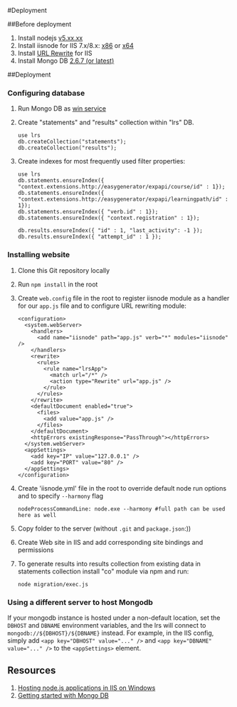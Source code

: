 #Deployment


##Before deployment

1. Install nodejs [v5.xx.xx](http://nodejs.org/dist/)
2. Install iisnode for IIS 7.x/8.x: [x86](https://github.com/azure/iisnode/releases/download/v0.2.16/iisnode-full-v0.2.16-x86.msi) or [x64](https://github.com/azure/iisnode/releases/download/v0.2.16/iisnode-full-v0.2.16-x64.msi)
3. Install [URL Rewrite](http://www.iis.net/download/URLRewrite) for IIS
4. Install Mongo DB [2.6.7 (or latest)](http://www.mongodb.org/downloads)

##Deployment

### Configuring database
1. Run Mongo DB as [win service](http://docs.mongodb.org/manual/tutorial/install-mongodb-on-windows/#run-the-mongodb-service)
2. Create "statements" and "results" collection within "lrs" DB.

    ```
    use lrs
    db.createCollection("statements");
    db.createCollection("results");
    ```

3. Create indexes for most frequently used filter properties:

    ```
    use lrs
    db.statements.ensureIndex({ "context.extensions.http://easygenerator/expapi/course/id" : 1});
    db.statements.ensureIndex({ "context.extensions.http://easygenerator/expapi/learningpath/id" : 1});
    db.statements.ensureIndex({ "verb.id" : 1});
    db.statements.ensureIndex({ "context.registration" : 1});

    db.results.ensureIndex({ "id" : 1, "last_activity": -1 });
    db.results.ensureIndex({ "attempt_id" : 1 });
    ```

### Installing website
1. Clone this Git repository locally
2. Run `npm install` in the root
3. Create `web.config` file in the root to register iisnode module as a handler for our `app.js` file and to configure URL rewriting module:

    ```
    <configuration>
      <system.webServer>
        <handlers>
          <add name="iisnode" path="app.js" verb="*" modules="iisnode" />
        </handlers>
        <rewrite>
          <rules>
            <rule name="lrsApp">
              <match url="/*" />
              <action type="Rewrite" url="app.js" />
            </rule>
          </rules>
        </rewrite>
        <defaultDocument enabled="true">
          <files>
            <add value="app.js" />
          </files>
        </defaultDocument>
        <httpErrors existingResponse="PassThrough"></httpErrors>
      </system.webServer>
      <appSettings>
        <add key="IP" value="127.0.0.1" />
        <add key="PORT" value="80" />
      </appSettings>
    </configuration>
    ```

4. Create 'iisnode.yml' file in the root to override default node run options and to specify `--harmony` flag

    `nodeProcessCommandLine: node.exe --harmony #full path can be used here as well`

5. Copy folder to the server (without `.git` and `package.json`:))
6. Create Web site in IIS and add corresponding site bindings and permissions
7. To generate results into results collection from existing data in statements collection install "co" module via npm and run:

    `node migration/exec.js`

### Using a different server to host Mongodb
If your mongodb instance is hosted under a non-default location, set the `DBHOST` and `DBNAME` environment variables, and the lrs will connect to `mongodb://${DBHOST}/${DBNAME}` instead.
For example, in the IIS config, simply add `<app key="DBHOST" value="..." />` and `<app key="DBNAME" value="..." />` to the `<appSettings>` element.

Resources
-----------
1. [Hosting node.js applications in IIS on Windows](https://github.com/tjanczuk/iisnode)
2. [Getting started with Mongo DB](http://docs.mongodb.org/manual/tutorial/getting-started/)
